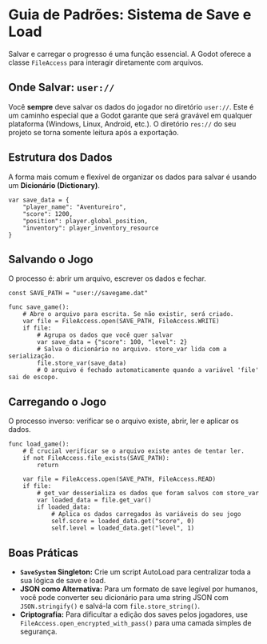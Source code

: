 # Guia de Padrões: Sistema de Save e Load

Salvar e carregar o progresso é uma função essencial. A Godot oferece a classe `FileAccess` para interagir diretamente com arquivos.

## Onde Salvar: `user://`

Você **sempre** deve salvar os dados do jogador no diretório `user://`. Este é um caminho especial que a Godot garante que será gravável em qualquer plataforma (Windows, Linux, Android, etc.). O diretório `res://` do seu projeto se torna somente leitura após a exportação.

## Estrutura dos Dados

A forma mais comum e flexível de organizar os dados para salvar é usando um **Dicionário (Dictionary)**.

```gdscript
var save_data = {
    "player_name": "Aventureiro",
    "score": 1200,
    "position": player.global_position,
    "inventory": player_inventory_resource
}
```

## Salvando o Jogo

O processo é: abrir um arquivo, escrever os dados e fechar.

```gdscript
const SAVE_PATH = "user://savegame.dat"

func save_game():
    # Abre o arquivo para escrita. Se não existir, será criado.
    var file = FileAccess.open(SAVE_PATH, FileAccess.WRITE)
    if file:
        # Agrupa os dados que você quer salvar
        var save_data = {"score": 100, "level": 2}
        # Salva o dicionário no arquivo. store_var lida com a serialização.
        file.store_var(save_data)
        # O arquivo é fechado automaticamente quando a variável 'file' sai de escopo.
```

## Carregando o Jogo

O processo inverso: verificar se o arquivo existe, abrir, ler e aplicar os dados.

```gdscript
func load_game():
    # É crucial verificar se o arquivo existe antes de tentar ler.
    if not FileAccess.file_exists(SAVE_PATH):
        return

    var file = FileAccess.open(SAVE_PATH, FileAccess.READ)
    if file:
        # get_var desserializa os dados que foram salvos com store_var
        var loaded_data = file.get_var()
        if loaded_data:
            # Aplica os dados carregados às variáveis do seu jogo
            self.score = loaded_data.get("score", 0)
            self.level = loaded_data.get("level", 1)
```

## Boas Práticas

*   **`SaveSystem` Singleton:** Crie um script AutoLoad para centralizar toda a sua lógica de save e load.
*   **JSON como Alternativa:** Para um formato de save legível por humanos, você pode converter seu dicionário para uma string JSON com `JSON.stringify()` e salvá-la com `file.store_string()`.
*   **Criptografia:** Para dificultar a edição dos saves pelos jogadores, use `FileAccess.open_encrypted_with_pass()` para uma camada simples de segurança.
